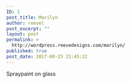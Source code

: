```yaml
---
ID: 1
post_title: Marilyn
author: reevel
post_excerpt: ""
layout: post
permalink: >
  http://wordpress.reevedesigns.com/marilyn/
published: true
post_date: 2017-08-25 21:45:22
---
```

Spraypaint on glass